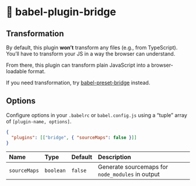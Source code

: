 # 🌉 babel-plugin-bridge

## Transformation

By default, this plugin **won’t** transform any files (e.g., from
TypeScript). You’ll have to transform your JS in a way the browser can
understand.

From there, this plugin can transform plain JavaScript into a
browser-loadable format.

If you need transformation, try [babel-preset-bridge](#) instead.

## Options

Configure options in your `.babelrc` or `babel.config.js` using a “tuple”
array of `[plugin-name, options]`.

```json
{
  "plugins": [["bridge", { "sourceMaps": false }]]
}
```

| Name         | Type      | Default | Description                                      |
| :----------- | :-------- | :------ | :----------------------------------------------- |
| `sourceMaps` | `boolean` | `false` | Generate sourcemaps for `node_modules` in output |
